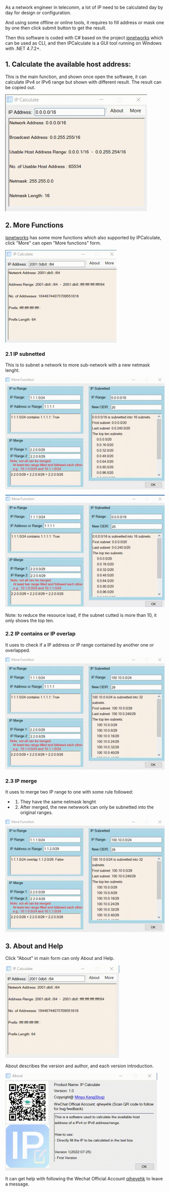 As a network engineer in telecomm, a lot of IP need to be calculated day by day for design or configuration.

And using some offline or online tools, it requires to fill address or mask one by one then click submit button to get the result.

Then this software is coded with C# based on the project [ipnetworks](https://github.com/lduchosal/ipnetwork) which can be used as CLI, and then IPCalculate is  a GUI tool running on Windows with .NET 4.7.2+.


## 1. Calculate the available host address:
This is the main function, and shown once open the software, it can calculate IPv4 or IPv6 range but shown with different result. The result can be copied out.

![ip calculate][1]

## 2. More Functions
[ipnetworks](https://github.com/lduchosal/ipnetwork) has some more functions which also supported by IPCalculate, click "More" can open "More functions" form.

![Open more function][2]

### 2.1 IP subnetted
This is to subnet a network to more sub-network with a new netmask lenght.

![IPv4 subnetted][3]

![IPv6 subnetted][4]

Note: to reduce the resource load, if the subnet cutted is more than 10, it only shows the top ten.

### 2.2 IP contains or IP overlap
It uses to check if a IP address or IP range contained by another one or overlapped.

![IP Contain or overlap][5]

### 2.3 IP merge
It uses to merge two IP range to one with some rule followed:
- 1. They have the same netmask lenght
- 2. After merged, the new netwwork can only be subnetted into the original ranges.

![IP Contain or overlap][6]


## 3. About and Help 
Click "About" in main form can only About and Help.

![Open About][7]

About describes the version and author, and each version introduction.

![About][8]

It can get help with following the Wechat Official Account [qiheyehk](https://weixin.sogou.com/weixin?type=1&s_from=input&query=qiheyehk&ie=utf8&_sug_=n&_sug_type_=) to leave a message.





[1]: https://github.com/MinpuKang/IPCalculate/blob/main/images/1.gif?raw=true


[2]:  https://github.com/MinpuKang/IPCalculate/blob/main/images/2.1.gif?raw=true


[3]:  https://github.com/MinpuKang/IPCalculate/blob/main/images/2.2.1.gif?raw=true


[4]: https://github.com/MinpuKang/IPCalculate/blob/main/images/2.2.2.gif?raw=true


[5]: https://github.com/MinpuKang/IPCalculate/blob/main/images/2.3.gif?raw=true


[6]: https://github.com/MinpuKang/IPCalculate/blob/main/images/2.4.gif?raw=true


[7]: https://github.com/MinpuKang/IPCalculate/blob/main/images/3.1.gif?raw=true


[8]: https://github.com/MinpuKang/IPCalculate/blob/main/images/3.2.gif?raw=true

